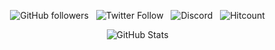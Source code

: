 <p align="center">
  <img alt="GitHub followers" src="https://img.shields.io/github/followers/Technetium1?label=GitHub%20Followers&style=social"> &nbsp
  <img alt="Twitter Follow" src="https://img.shields.io/twitter/follow/Compdude1?style=social"> &nbsp
  <img alt="Discord" src="https://img.shields.io/discord/260151582337794058?label=Discord&logo=Discord&logoColor=0036D6&style=social"> &nbsp
  <img alt="Hitcount" src="https://hits.dwyl.com/Technetium1/Technetium1.svg"> &nbsp
</p>

<p align="center">
  <img alt="GitHub Stats" src="https://github-readme-stats.vercel.app/api?username=Technetium1&count_private=true&theme=chartreuse-dark&show_icons=true&hide_border=true"> &nbsp
</p>
